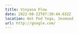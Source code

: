 ```yaml
---
title: Vinyasa Flow
date: 2022-08-22T07:30:44.632Z
location: Hot Pod Yoga, Jesmond
url: http://google.com/
---
```

